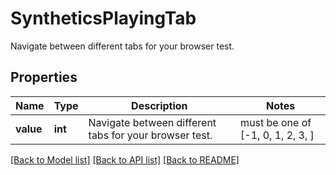 # SyntheticsPlayingTab

Navigate between different tabs for your browser test.

## Properties
Name | Type | Description | Notes
------------ | ------------- | ------------- | -------------
**value** | **int** | Navigate between different tabs for your browser test. |  must be one of [-1, 0, 1, 2, 3, ]

[[Back to Model list]](README.md#documentation-for-models) [[Back to API list]](README.md#documentation-for-api-endpoints) [[Back to README]](README.md)


